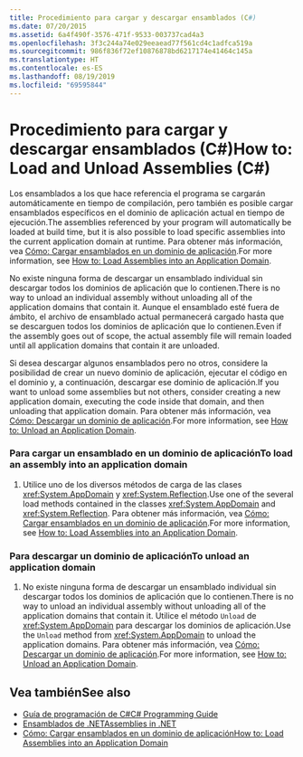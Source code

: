 ```yaml
---
title: Procedimiento para cargar y descargar ensamblados (C#)
ms.date: 07/20/2015
ms.assetid: 6a4f490f-3576-471f-9533-003737cad4a3
ms.openlocfilehash: 3f3c244a74e029eeaead77f561cd4c1adfca519a
ms.sourcegitcommit: 986f836f72ef10876878bd6217174e41464c145a
ms.translationtype: HT
ms.contentlocale: es-ES
ms.lasthandoff: 08/19/2019
ms.locfileid: "69595844"
---
```

# <a name="how-to-load-and-unload-assemblies-c"></a><span data-ttu-id="0650a-102">Procedimiento para cargar y descargar ensamblados (C#)</span><span class="sxs-lookup"><span data-stu-id="0650a-102">How to: Load and Unload Assemblies (C#)</span></span>
<span data-ttu-id="0650a-103">Los ensamblados a los que hace referencia el programa se cargarán automáticamente en tiempo de compilación, pero también es posible cargar ensamblados específicos en el dominio de aplicación actual en tiempo de ejecución.</span><span class="sxs-lookup"><span data-stu-id="0650a-103">The assemblies referenced by your program will automatically be loaded at build time, but it is also possible to load specific assemblies into the current application domain at runtime.</span></span> <span data-ttu-id="0650a-104">Para obtener más información, vea [Cómo: Cargar ensamblados en un dominio de aplicación](../../../../framework/app-domains/how-to-load-assemblies-into-an-application-domain.md).</span><span class="sxs-lookup"><span data-stu-id="0650a-104">For more information, see [How to: Load Assemblies into an Application Domain](../../../../framework/app-domains/how-to-load-assemblies-into-an-application-domain.md).</span></span>  
  
 <span data-ttu-id="0650a-105">No existe ninguna forma de descargar un ensamblado individual sin descargar todos los dominios de aplicación que lo contienen.</span><span class="sxs-lookup"><span data-stu-id="0650a-105">There is no way to unload an individual assembly without unloading all of the application domains that contain it.</span></span> <span data-ttu-id="0650a-106">Aunque el ensamblado esté fuera de ámbito, el archivo de ensamblado actual permanecerá cargado hasta que se descarguen todos los dominios de aplicación que lo contienen.</span><span class="sxs-lookup"><span data-stu-id="0650a-106">Even if the assembly goes out of scope, the actual assembly file will remain loaded until all application domains that contain it are unloaded.</span></span>  
  
 <span data-ttu-id="0650a-107">Si desea descargar algunos ensamblados pero no otros, considere la posibilidad de crear un nuevo dominio de aplicación, ejecutar el código en el dominio y, a continuación, descargar ese dominio de aplicación.</span><span class="sxs-lookup"><span data-stu-id="0650a-107">If you want to unload some assemblies but not others, consider creating a new application domain, executing the code inside that domain, and then unloading that application domain.</span></span> <span data-ttu-id="0650a-108">Para obtener más información, vea [Cómo: Descargar un dominio de aplicación](../../../../framework/app-domains/how-to-unload-an-application-domain.md).</span><span class="sxs-lookup"><span data-stu-id="0650a-108">For more information, see [How to: Unload an Application Domain](../../../../framework/app-domains/how-to-unload-an-application-domain.md).</span></span>  
  
### <a name="to-load-an-assembly-into-an-application-domain"></a><span data-ttu-id="0650a-109">Para cargar un ensamblado en un dominio de aplicación</span><span class="sxs-lookup"><span data-stu-id="0650a-109">To load an assembly into an application domain</span></span>  
  
1. <span data-ttu-id="0650a-110">Utilice uno de los diversos métodos de carga de las clases <xref:System.AppDomain> y <xref:System.Reflection>.</span><span class="sxs-lookup"><span data-stu-id="0650a-110">Use one of the several load methods contained in the classes <xref:System.AppDomain> and <xref:System.Reflection>.</span></span> <span data-ttu-id="0650a-111">Para obtener más información, vea [Cómo: Cargar ensamblados en un dominio de aplicación](../../../../framework/app-domains/how-to-load-assemblies-into-an-application-domain.md).</span><span class="sxs-lookup"><span data-stu-id="0650a-111">For more information, see [How to: Load Assemblies into an Application Domain](../../../../framework/app-domains/how-to-load-assemblies-into-an-application-domain.md).</span></span>  
  
### <a name="to-unload-an-application-domain"></a><span data-ttu-id="0650a-112">Para descargar un dominio de aplicación</span><span class="sxs-lookup"><span data-stu-id="0650a-112">To unload an application domain</span></span>  
  
1. <span data-ttu-id="0650a-113">No existe ninguna forma de descargar un ensamblado individual sin descargar todos los dominios de aplicación que lo contienen.</span><span class="sxs-lookup"><span data-stu-id="0650a-113">There is no way to unload an individual assembly without unloading all of the application domains that contain it.</span></span> <span data-ttu-id="0650a-114">Utilice el método `Unload` de <xref:System.AppDomain> para descargar los dominios de aplicación.</span><span class="sxs-lookup"><span data-stu-id="0650a-114">Use the `Unload` method from <xref:System.AppDomain> to unload the application domains.</span></span> <span data-ttu-id="0650a-115">Para obtener más información, vea [Cómo: Descargar un dominio de aplicación](../../../../framework/app-domains/how-to-unload-an-application-domain.md).</span><span class="sxs-lookup"><span data-stu-id="0650a-115">For more information, see [How to: Unload an Application Domain](../../../../framework/app-domains/how-to-unload-an-application-domain.md).</span></span>  
  
## <a name="see-also"></a><span data-ttu-id="0650a-116">Vea también</span><span class="sxs-lookup"><span data-stu-id="0650a-116">See also</span></span>

- [<span data-ttu-id="0650a-117">Guía de programación de C#</span><span class="sxs-lookup"><span data-stu-id="0650a-117">C# Programming Guide</span></span>](../../index.md)
- [<span data-ttu-id="0650a-118">Ensamblados de .NET</span><span class="sxs-lookup"><span data-stu-id="0650a-118">Assemblies in .NET</span></span>](../../../../standard/assembly/index.md)
- [<span data-ttu-id="0650a-119">Cómo: Cargar ensamblados en un dominio de aplicación</span><span class="sxs-lookup"><span data-stu-id="0650a-119">How to: Load Assemblies into an Application Domain</span></span>](../../../../framework/app-domains/how-to-load-assemblies-into-an-application-domain.md)
